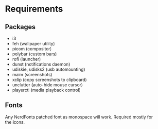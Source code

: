 # Requirements
## Packages
- i3
- feh (wallpaper utility)
- picom (compositor)
- polybar (custom bars)
- rofi (launcher)
- dunst (notifications daemon)
- udiskie, udisks2 (usb automounting)
- maim (screenshots)
- xclip (copy screenshots to clipboard)
- unclutter (auto-hide mouse cursor)
- playerctl (media playback control)

## Fonts
Any NerdFonts patched font as monospace will work. Required mostly for the icons.
